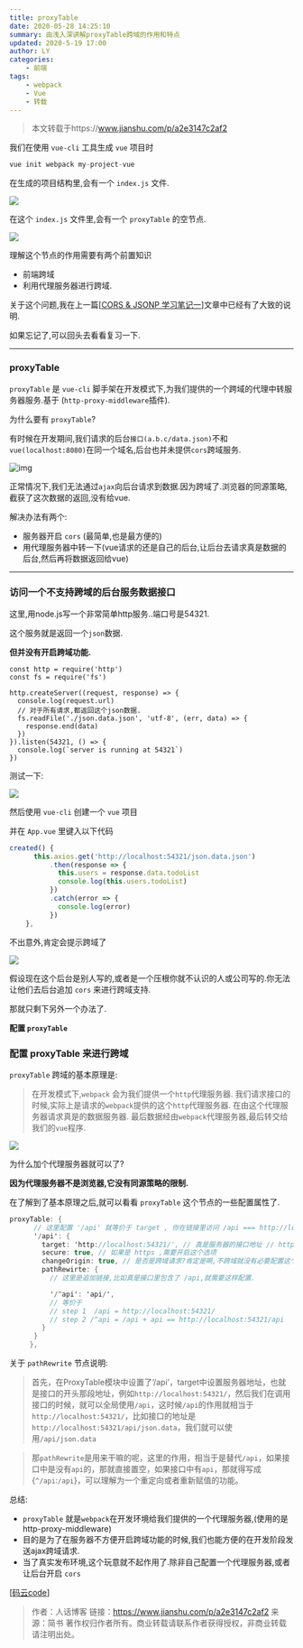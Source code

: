 ```yaml
---
title: proxyTable
date: 2020-05-28 14:25:10
summary: 由浅入深讲解proxyTable跨域的作用和特点
updated: 2020-5-19 17:00
author: LY
categories:
    - 前端
tags:
    - webpack
    - Vue
    - 转载
---
```


> 本文转载于https://www.jianshu.com/p/a2e3147c2af2

我们在使用 `vue-cli` 工具生成 `vue` 项目时



```kotlin
vue init webpack my-project-vue
```

在生成的项目结构里,会有一个 `index.js` 文件.

![](https://txy-tc-ly-1256104767.cos.ap-guangzhou.myqcloud.com/20200528142725.png)



在这个 `index.js` 文件里,会有一个 `proxyTable` 的空节点.

![](https://txy-tc-ly-1256104767.cos.ap-guangzhou.myqcloud.com/20200528142736)



理解这个节点的作用需要有两个前置知识

- 前端跨域
- 利用代理服务器进行跨域.

关于这个问题,我在上一篇[[CORS & JSONP 学习笔记一](https://www.jianshu.com/p/3079a07dd37b)]文章中已经有了大致的说明.

如果忘记了,可以回头去看看复习一下.

------

### proxyTable

`proxyTable` 是 `vue-cli` 脚手架在开发模式下,为我们提供的一个跨域的代理中转服务器服务.基于 (`http-proxy-middleware`插件).

为什么要有 `proxyTable`?

有时候在开发期间,我们请求的后台`接口(a.b.c/data.json)`不和`vue(localhost:8080)`在同一个域名,后台也并未提供`cors`跨域服务.

![img](https://txy-tc-ly-1256104767.cos.ap-guangzhou.myqcloud.com/20200528142751)



正常情况下,我们无法通过`ajax`向后台请求到数据.因为跨域了.浏览器的同源策略,截获了这次数据的返回,没有给vue.

解决办法有两个:

- 服务器开启 `cors` (最简单,也是最方便的)
- 用代理服务器中转一下(vue请求的还是自己的后台,让后台去请求真是数据的后台,然后再将数据返回给vue)

------

### 访问一个不支持跨域的后台服务数据接口

这里,用node.js写一个非常简单http服务..端口号是54321.

这个服务就是返回一个`json`数据.

**但并没有开启跨域功能.**



```tsx
const http = require('http')
const fs = require('fs')

http.createServer((request, response) => { 
  console.log(request.url) 
  // 对于所有请求,都返回这个json数据.
  fs.readFile('./json.data.json', 'utf-8', (err, data) => { 
    response.end(data)
  })
}).listen(54321, () => { 
  console.log(`server is running at 54321`)
})
```

测试一下:

![](https://txy-tc-ly-1256104767.cos.ap-guangzhou.myqcloud.com/20200528142801)



然后使用 `vue-cli` 创建一个 `vue` 项目

并在 `App.vue` 里键入以下代码



```jsx
created() {
      this.axios.get('http://localhost:54321/json.data.json')
          .then(response => {
            this.users = response.data.todoList
            console.log(this.users.todoList)
          })
          .catch(error => {
            console.log(error)
          })
    },  
```

不出意外,肯定会提示跨域了

![](https://txy-tc-ly-1256104767.cos.ap-guangzhou.myqcloud.com/20200528183538)



假设现在这个后台是别人写的,或者是一个压根你就不认识的人或公司写的.你无法让他们去后台追加 `cors` 来进行跨域支持.

那就只剩下另外一个办法了.

**配置 `proxyTable`**

### 配置 proxyTable 来进行跨域

`proxyTable` 跨域的基本原理是:

> 在开发模式下,`webpack` 会为我们提供一个`http`代理服务器.
>  我们请求接口的时候,实际上是请求的`webpack`提供的这个`http`代理服务器.
>  在由这个代理服务器请求真是的数据服务器.
>  最后数据经由`webpack`代理服务器,最后转交给我们的`vue`程序.

![](https://txy-tc-ly-1256104767.cos.ap-guangzhou.myqcloud.com/20200528142811)

为什么加个代理服务器就可以了?

**因为代理服务器不是浏览器,它没有同源策略的限制.**

在了解到了基本原理之后,就可以看看 `proxyTable` 这个节点的一些配置属性了.



```csharp
proxyTable: {
      // 这里配置 '/api' 就等价于 target , 你在链接里访问 /api === http://localhost:54321
      '/api': {
        target: 'http://localhost:54321/', // 真是服务器的接口地址 // http://localhost:54321/json.data.json,
        secure: true, // 如果是 https ,需要开启这个选项
        changeOrigin: true, // 是否是跨域请求?肯定是啊,不跨域就没有必要配置这个proxyTable了.
        pathRewirte: {
          // 这里是追加链接,比如真是接口里包含了 /api,就需要这样配置.

          '/^api': 'api/', 
          // 等价于 
          // step 1  /api = http://localhost:54321/
          // step 2 /^api = /api + api == http://localhost:54321/api
        }
      }
     },
```

关于 `pathRewrite` 节点说明:

> 首先，在ProxyTable模块中设置了‘/api’，target中设置服务器地址，也就是接口的开头那段地址，例如`http://localhost:54321/`，然后我们在调用接口的时候，就可以全局使用`/api`，这时候`/api`的作用就相当于`http://localhost:54321/`，比如接口的地址是`http://localhost:54321/api/json.data`，我们就可以使用`/api/json.data`

> 那`pathRewrite`是用来干嘛的呢，这里的作用，相当于是替代`/api`，如果接口中是没有`api`的，那就直接置空，如果接口中有`api`，那就得写成{`^/api`:`/api`}，可以理解为一个重定向或者重新赋值的功能。

总结:

- `proxyTable` 就是`webpack`在开发环境给我们提供的一个代理服务器,(使用的是 http-proxy-middleware)
- 目的是为了在服务器不方便开启跨域功能的时候,我们也能方便的在开发阶段发送ajax跨域请求.
- 当了真实发布环境,这个玩意就不起作用了.除非自己配置一个代理服务器,或者让后台开启 `cors`

[[码云code](https://links.jianshu.com/go?to=https%3A%2F%2Fgitee.com%2FcodeResp%2Fvue-proxyTable.git)]

> 作者：人话博客
> 链接：https://www.jianshu.com/p/a2e3147c2af2
> 来源：简书
> 著作权归作者所有。商业转载请联系作者获得授权，非商业转载请注明出处。